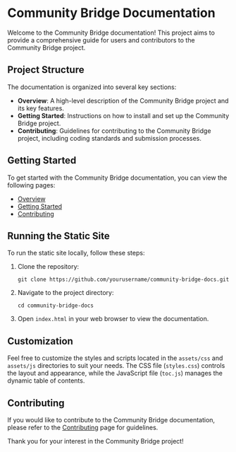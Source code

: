 # Community Bridge Documentation

Welcome to the Community Bridge documentation! This project aims to provide a comprehensive guide for users and contributors to the Community Bridge project.

## Project Structure

The documentation is organized into several key sections:

- **Overview**: A high-level description of the Community Bridge project and its key features.
- **Getting Started**: Instructions on how to install and set up the Community Bridge project.
- **Contributing**: Guidelines for contributing to the Community Bridge project, including coding standards and submission processes.

## Getting Started

To get started with the Community Bridge documentation, you can view the following pages:

- [Overview](pages/overview.md)
- [Getting Started](pages/getting-started.md)
- [Contributing](pages/contributing.md)

## Running the Static Site

To run the static site locally, follow these steps:

1. Clone the repository:
   ```
   git clone https://github.com/yourusername/community-bridge-docs.git
   ```

2. Navigate to the project directory:
   ```
   cd community-bridge-docs
   ```

3. Open `index.html` in your web browser to view the documentation.

## Customization

Feel free to customize the styles and scripts located in the `assets/css` and `assets/js` directories to suit your needs. The CSS file (`styles.css`) controls the layout and appearance, while the JavaScript file (`toc.js`) manages the dynamic table of contents.

## Contributing

If you would like to contribute to the Community Bridge documentation, please refer to the [Contributing](pages/contributing.md) page for guidelines.

Thank you for your interest in the Community Bridge project!